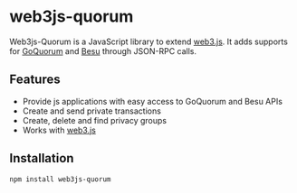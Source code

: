 # web3js-quorum

Web3js-Quorum is a JavaScript library to extend [web3.js](https://github.com/ethereum/web3.js/). It adds supports for
[GoQuorum](https://docs.goquorum.consensys.net/en/stable/) and [Besu](https://besu.hyperledger.org/en/stable/) through
JSON-RPC calls.


## Features

- Provide js applications with easy access to GoQuorum and Besu APIs
- Create and send private transactions
- Create, delete and find privacy groups
- Works with [web3.js](https://github.com/ethereum/web3.js/)

## Installation
```shell
npm install web3js-quorum
```
